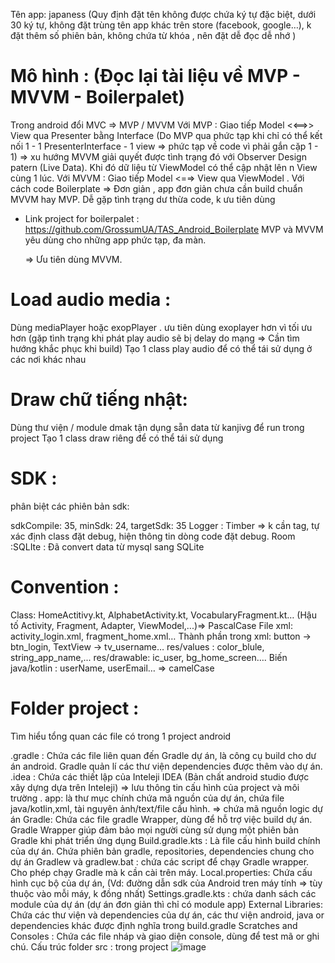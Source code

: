 Tên app: japaness 
(Quy định đặt tên không được chứa ký tự đặc biệt, dưới 30 ký tự, không đặt trùng tên app khác trên store (facebook, google…), k đặt thêm số phiên bản, không chứa từ khóa , nên đặt dễ đọc dễ nhớ )

# Mô hình : (Đọc lại tài liệu về MVP - MVVM - Boilerpalet) 
 Trong android đổi MVC => MVP / MVVM 
Với MVP : Giao tiếp Model  <<==>> View qua Presenter bằng Interface (Do MVP qua phức tạp khi chỉ có thể kết nối 1 - 1 PresenterInterface - 1 view => phức tạp về code vì phải gắn cặp 1 - 1) 
⇒ xu hướng MVVM giải quyết được tình trạng đó với Observer Design patern (Live Data). Khi đó dữ liệu từ ViewModel có thể cập nhật lên n View cùng 1 lúc.
Với MVVM : Giao tiếp Model  <=⇒ View qua ViewModel .
Với cách code Boilerplate => Đơn giản , app đơn giản chưa cần build chuẩn MVVM hay MVP. Dễ gặp tình trạng dư thừa code, k ưu tiên dùng
- Link project for boilerpalet : https://github.com/GrossumUA/TAS_Android_Boilerplate
MVP và MVVM yêu dùng cho những app phức tạp, đa màn.

	⇒ Ưu tiên dùng MVVM.

# Load audio media : 
Dùng mediaPlayer hoặc exopPlayer . ưu tiên dùng exoplayer hơn vì tối ưu hơn
(gặp tình trạng khi phát play audio sẽ bị delay do mạng => Cần tìm hướng khắc phục khi build)
Tạo 1 class play audio để có thể tái sử dụng ở các nơi khác nhau
# Draw   chữ tiếng nhật:
Dùng thư viện / module  dmak tận dụng sẵn data từ kanjivg để run trong project
Tạo 1 class draw riêng để có thể tái sử dụng 
# SDK :
phân biệt các phiên bản sdk:

 sdkCompile: 35, minSdk: 24, targetSdk: 35 
Logger : Timber => k cần tag, tự xác định class đặt debug, hiện thông tin dòng code đặt debug.
Room :SQLIte : Đã convert data từ mysql sang SQLite

# Convention : 
Class: HomeActitivy.kt, AlphabetActivity.kt, VocabularyFragment.kt…
(Hậu tố Activity, Fragment, Adapter, ViewModel,...)=> PascalCase
File xml: activity_login.xml, fragment_home.xml…
Thành phần trong xml: button -> btn_login, TextView -> tv_username…
res/values : color_blule, string_app_name,...
res/drawable: ic_user, bg_home_screen….
Biến java/kotlin : userName, userEmail… => camelCase
# Folder  project : 
Tìm hiểu tổng quan các file có trong 1 project android

.gradle : Chứa các file liên quan đến Gradle dự án, là công cụ build cho dư án android. Gradle quản lí các thư viện dependencies được thêm vào dự án.
.idea :  Chứa các thiết lập của Inteleji IDEA (Bản chất android studio được xây dựng dựa trên Inteleji) => lưu thông tin cấu hình của project và môi trường .
app:  là thư mục chính chứa mã nguồn của dự án, chứa file java/kotlin,xml, tài nguyên ảnh/text/file cấu hình. => chứa mã nguồn logic dự án
Gradle: Chứa các file gradle Wrapper, dùng để hỗ trợ việc build dự án. Gradle Wrapper giúp đảm bảo mọi người cùng sử dụng một phiên bản Gradle khi phát triển ứng dụng
Build.gradle.kts : Là file cấu hình build chính của dự án. Chứa phiên bản gradle, repositories,  dependencies chung cho dự án
Gradlew và gradlew.bat : chứa các script để chạy Gradle wrapper.  Cho phép chạy Gradle mà k cần cài trên máy.
Local.properties: Chứa cấu hình cục bộ của dự án, (Vd: đường dẫn sdk của Android tren máy tính => tùy thuộc vào mỗi máy, k đồng nhất)
Settings.gradle.kts : chứa danh sách các module của dự án (dự án đơn giản thì chỉ có module app)
External Libraries: Chứa các thư viện và dependencies của dự án, các thư viện android, java or dependencies khác được định nghĩa trong build.gradle
Scratches and Consoles : Chứa các file nháp và giao diện console, dùng để test mã or ghi chú.
Cấu trúc folder src : trong project
![image](https://github.com/user-attachments/assets/c41a9614-3b3d-4b79-827b-e7a20b0bd299)



